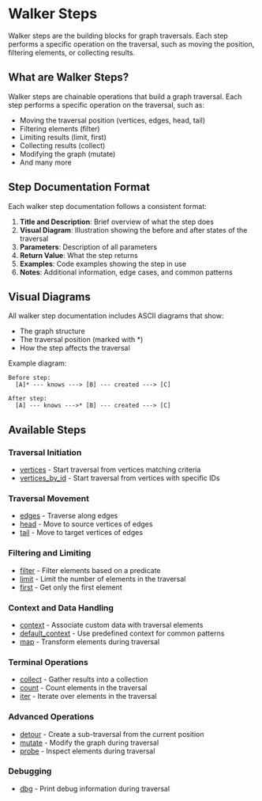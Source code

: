 # Walker Steps

Walker steps are the building blocks for graph traversals. Each step performs a specific operation on the traversal, such as moving the position, filtering elements, or collecting results.

## What are Walker Steps?

Walker steps are chainable operations that build a graph traversal. Each step performs a specific operation on the traversal, such as:

- Moving the traversal position (vertices, edges, head, tail)
- Filtering elements (filter)
- Limiting results (limit, first)
- Collecting results (collect)
- Modifying the graph (mutate)
- And many more

## Step Documentation Format

Each walker step documentation follows a consistent format:

1. **Title and Description**: Brief overview of what the step does
2. **Visual Diagram**: Illustration showing the before and after states of the traversal
3. **Parameters**: Description of all parameters
4. **Return Value**: What the step returns
5. **Examples**: Code examples showing the step in use
6. **Notes**: Additional information, edge cases, and common patterns

## Visual Diagrams

All walker step documentation includes ASCII diagrams that show:
- The graph structure
- The traversal position (marked with *)
- How the step affects the traversal

Example diagram:
```
Before step:
  [A]* --- knows ---> [B] --- created ---> [C]

After step:
  [A] --- knows --->* [B] --- created ---> [C]
```

## Available Steps

### Traversal Initiation
- [vertices](vertices.md) - Start traversal from vertices matching criteria
- [vertices_by_id](vertices_by_id.md) - Start traversal from vertices with specific IDs

### Traversal Movement
- [edges](edges.md) - Traverse along edges
- [head](head.md) - Move to source vertices of edges
- [tail](tail.md) - Move to target vertices of edges

### Filtering and Limiting
- [filter](filter.md) - Filter elements based on a predicate
- [limit](limit.md) - Limit the number of elements in the traversal
- [first](first.md) - Get only the first element

### Context and Data Handling
- [context](context.md) - Associate custom data with traversal elements
- [default_context](default_context.md) - Use predefined context for common patterns
- [map](map.md) - Transform elements during traversal

### Terminal Operations
- [collect](collect.md) - Gather results into a collection
- [count](count.md) - Count elements in the traversal
- [iter](iter.md) - Iterate over elements in the traversal

### Advanced Operations
- [detour](detour.md) - Create a sub-traversal from the current position
- [mutate](mutate.md) - Modify the graph during traversal
- [probe](probe.md) - Inspect elements during traversal

### Debugging
- [dbg](dbg.md) - Print debug information during traversal
